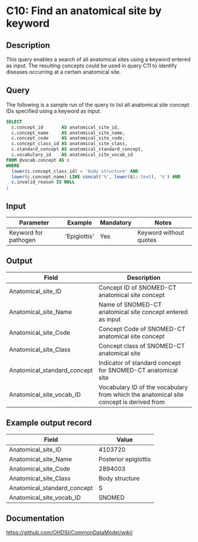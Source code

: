 <!---
Group:condition
Name:C10 Find an anatomical site by keyword
Author:Patrick Ryan
CDM Version: 5.3
-->

# C10: Find an anatomical site by keyword

## Description
This query enables a search of all anatomical sites using a keyword entered as input. The resulting concepts could be used in query  C11 to identify diseases occurring at a certain anatomical site.

## Query
The following is a sample run of the query to list all anatomical site concept IDs specified using a keyword as input.

```sql
SELECT
  c.concept_id       AS anatomical_site_id,
  c.concept_name     AS anatomical_site_name,
  c.concept_code     AS anatomical_site_code,
  c.concept_class_id AS anatomical_site_class,
  c.standard_concept AS anatomical_standard_concept,
  c.vocabulary_id    AS anatomical_site_vocab_id
FROM @vocab.concept AS c
WHERE
  lower(c.concept_class_id) = 'body structure' AND
  lower(c.concept_name) LIKE concat('%', lower($1::text), '%') AND
  c.invalid_reason IS NULL
;
```
## Input

|  Parameter |  Example |  Mandatory |  Notes |
| --- | --- | --- | --- |
|  Keyword for pathogen |  'Epiglottis' |  Yes | Keyword without quotes|

## Output

|  Field |  Description |
| --- | --- |
|  Anatomical_site_ID |  Concept ID of SNOMED-CT anatomical site concept |
|  Anatomical_site_Name |  Name of SNOMED-CT anatomical site concept entered as input |
|  Anatomical_site_Code |  Concept Code of SNOMED-CT anatomical site concept |
|  Anatomical_site_Class |  Concept class of SNOMED-CT anatomical site |
|  Anatomical_standard_concept |  Indicator of standard concept for SNOMED-CT anatomical site |
|  Anatomical_site_vocab_ID |  Vocabulary ID of the vocabulary from which the anatomical site  concept is derived from |

## Example output record

|  Field |  Value |
| --- | --- |
|  Anatomical_site_ID |  4103720 |
|  Anatomical_site_Name |  Posterior epiglottis |
|  Anatomical_site_Code |  2894003 |
|  Anatomical_site_Class |  Body structure |
|  Anatomical_standard_concept |  S |
|  Anatomical_site_vocab_ID |  SNOMED |

## Documentation
https://github.com/OHDSI/CommonDataModel/wiki/

